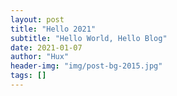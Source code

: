 ```yaml
---
layout: post
title: "Hello 2021"
subtitle: "Hello World, Hello Blog"
date: 2021-01-07
author: "Hux"
header-img: "img/post-bg-2015.jpg"
tags: []
---
```

